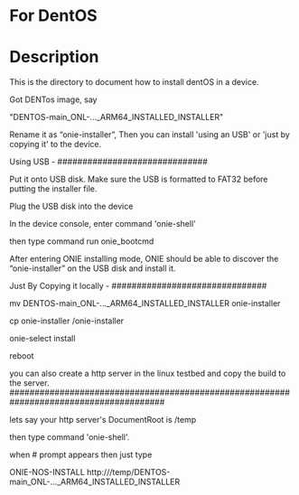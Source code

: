 # For DentOS 

# Description
This is the directory to document how to install dentOS in a device.

Got DENTos image, say

"DENTOS-main_ONL-..._ARM64_INSTALLED_INSTALLER"

Rename it as “onie-installer”, Then you can install 'using an USB' or 'just by copying it' to the device.

Using USB -
##############################

Put it onto USB disk. Make sure the USB is formatted to FAT32 before putting the installer file.


Plug the USB disk into the device

In the device console, enter command 'onie-shell'

then type command run onie_bootcmd

After entering ONIE installing mode, ONIE should be able to discover the “onie-installer” on the USB disk and install it.

Just By Copying it locally -
###############################

mv DENTOS-main_ONL-..._ARM64_INSTALLED_INSTALLER onie-installer
 
cp onie-installer /onie-installer
 
onie-select install
 
reboot


you can also create a http server in the linux testbed and copy the build to the server.
#######################################################################################

lets say your http server's  DocumentRoot is /temp

then type command 'onie-shell'.

when # prompt appears then just type 

ONIE-NOS-INSTALL http://<Linux IP>/temp/DENTOS-main_ONL-..._ARM64_INSTALLED_INSTALLER

